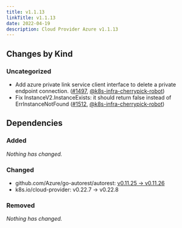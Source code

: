 ```yaml
---
title: v1.1.13
linkTitle: v1.1.13
date: 2022-04-19
description: Cloud Provider Azure v1.1.13
---
```



## Changes by Kind

### Uncategorized

- Add azure private link service client interface to delete a private endpoint connection. ([#1497](https://github.com/kubernetes-sigs/cloud-provider-azure/pull/1497), [@k8s-infra-cherrypick-robot](https://github.com/k8s-infra-cherrypick-robot))
- Fix InstanceV2.InstanceExists: it should return false<bool> instead of ErrInstanceNotFound<error> ([#1512](https://github.com/kubernetes-sigs/cloud-provider-azure/pull/1512), [@k8s-infra-cherrypick-robot](https://github.com/k8s-infra-cherrypick-robot))

## Dependencies

### Added
_Nothing has changed._

### Changed
- github.com/Azure/go-autorest/autorest: [v0.11.25 → v0.11.26](https://github.com/Azure/go-autorest/autorest/compare/v0.11.25...v0.11.26)
- k8s.io/cloud-provider: v0.22.7 → v0.22.8

### Removed
_Nothing has changed._
